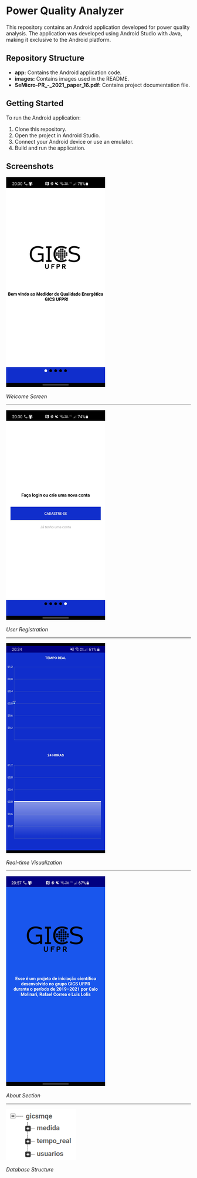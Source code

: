# Power Quality Analyzer

This repository contains an Android application developed for power quality analysis. The application was developed using Android Studio with Java, making it exclusive to the Android platform.

## Repository Structure

- **app:** Contains the Android application code.
- **images:** Contains images used in the README.
- **SeMicro-PR_-_2021_paper_16.pdf:** Contains project documentation file.

## Getting Started

To run the Android application:

1. Clone this repository.
2. Open the project in Android Studio.
3. Connect your Android device or use an emulator.
4. Build and run the application.

## Screenshots

![Welcome Screen](images/welcome_screen.png)

*Welcome Screen*

____________________________________________________________

![User Registration](images/user_registration.png)

*User Registration*

____________________________________________________________

![Real-time Visualization](images/real_time_visualization.png)

*Real-time Visualization*

____________________________________________________________

![About Section](images/about_section.png)

*About Section*

____________________________________________________________

![Database Structure](images/database_structure.png)

*Database Structure*

